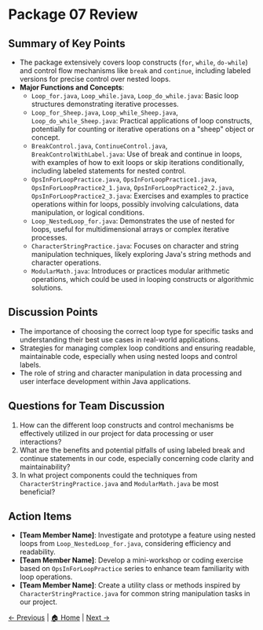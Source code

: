 # Package 07 Review

## Summary of Key Points
- The package extensively covers loop constructs (`for`, `while`, `do-while`) and control flow mechanisms like `break` and `continue`, including labeled versions for precise control over nested loops.
- **Major Functions and Concepts**:
  - `Loop_for.java`, `Loop_while.java`, `Loop_do_while.java`: Basic loop structures demonstrating iterative processes.
  - `Loop_for_Sheep.java`, `Loop_while_Sheep.java`, `Loop_do_while_Sheep.java`: Practical applications of loop constructs, potentially for counting or iterative operations on a "sheep" object or concept.
  - `BreakControl.java`, `ContinueControl.java`, `BreakControlWithLabel.java`: Use of break and continue in loops, with examples of how to exit loops or skip iterations conditionally, including labeled statements for nested control.
  - `OpsInForLoopPractice.java`, `OpsInForLoopPractice1.java`, `OpsInForLoopPractice2_1.java`, `OpsInForLoopPractice2_2.java`, `OpsInForLoopPractice2_3.java`: Exercises and examples to practice operations within for loops, possibly involving calculations, data manipulation, or logical conditions.
  - `Loop_NestedLoop_for.java`: Demonstrates the use of nested for loops, useful for multidimensional arrays or complex iterative processes.
  - `CharacterStringPractice.java`: Focuses on character and string manipulation techniques, likely exploring Java's string methods and character operations.
  - `ModularMath.java`: Introduces or practices modular arithmetic operations, which could be used in looping constructs or algorithmic solutions.

## Discussion Points
- The importance of choosing the correct loop type for specific tasks and understanding their best use cases in real-world applications.
- Strategies for managing complex loop conditions and ensuring readable, maintainable code, especially when using nested loops and control labels.
- The role of string and character manipulation in data processing and user interface development within Java applications.

## Questions for Team Discussion
1. How can the different loop constructs and control mechanisms be effectively utilized in our project for data processing or user interactions?
2. What are the benefits and potential pitfalls of using labeled break and continue statements in our code, especially concerning code clarity and maintainability?
3. In what project components could the techniques from `CharacterStringPractice.java` and `ModularMath.java` be most beneficial?

## Action Items
- **[Team Member Name]**: Investigate and prototype a feature using nested loops from `Loop_NestedLoop_for.java`, considering efficiency and readability.
- **[Team Member Name]**: Develop a mini-workshop or coding exercise based on `OpsInForLoopPractice` series to enhance team familiarity with loop operations.
- **[Team Member Name]**: Create a utility class or methods inspired by `CharacterStringPractice.java` for common string manipulation tasks in our project.


[← Previous](./Package_06_Review.md) | [🏠 Home](./README.md) | [Next →](./Package_08_Review.md)
